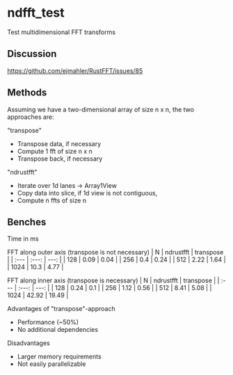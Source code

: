 # ndfft_test

Test multidimensional FFT transforms

## Discussion
<https://github.com/ejmahler/RustFFT/issues/85>

## Methods
Assuming we have a two-dimensional array of size n x n, the two approaches are:

"transpose"
- Transpose data, if necessary
- Compute 1 fft of size n x n
- Transpose back, if necessary

"ndrustfft"
- Iterate over 1d lanes -> Array1View
- Copy data into slice, if 1d view is not contiguous,
- Compute n ffts of size n

## Benches
Time in ms

FFT along outer axis (transpose is not necessary)
| N 	| ndrustfft | transpose |
| :---  |  	:---:   |   ---: 	|
| 128 	| 	0.09 	| 	0.04	|
| 256 	| 	0.4 	| 	0.24 	|
| 512 	| 	2.22 	| 	1.64 	|
| 1024 	| 	10.3 	| 	4.77	|

FFT along inner axis (transpose is necessary)
| N 	| ndrustfft | transpose |
| :---  |  	:---:   |   ---: 	|
| 128   |	0.24 	| 	0.1     |
| 256	|  	1.12 	| 	0.56    |
| 512	| 	8.41 	| 	5.08    |
| 1024	| 	42.92	| 	19.49   |

Advantages of "transpose"-approach
- Performance (~50%)
- No additional dependencies

Disadvantages
- Larger memory requirements
- Not easily parallelizable
